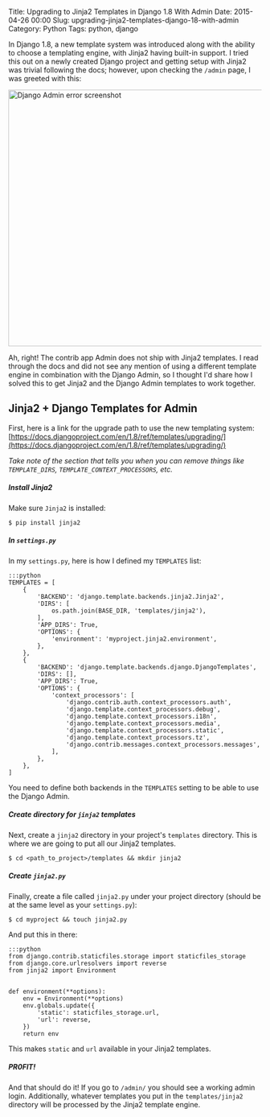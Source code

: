 Title: Upgrading to Jinja2 Templates in Django 1.8 With Admin
Date: 2015-04-26 00:00
Slug: upgrading-jinja2-templates-django-18-with-admin
Category: Python
Tags: python, django


In Django 1.8, a new template system was introduced along with the
ability to choose a templating engine, with Jinja2 having built-in
support. I tried this out on a newly created Django project and
getting setup with Jinja2 was trivial following the docs; however,
upon checking the `/admin` page, I was greeted with this:

<img src="/images/django_admin_error_screenshot.png" alt="Django Admin error screenshot" width="510px" class="centered">

Ah, right! The contrib app Admin does not ship with Jinja2 templates.
I read through the docs and did not see any mention of using a
different template engine in combination with the Django Admin, so I
thought I'd share how I solved this to get Jinja2 and the Django Admin
templates to work together.

## Jinja2 + Django Templates for Admin

First, here is a link for the upgrade path to use the new templating
system:
[https://docs.djangoproject.com/en/1.8/ref/templates/upgrading/](https://docs.djangoproject.com/en/1.8/ref/templates/upgrading/)

*Take note of the section that tells you when you can remove things
 like `TEMPLATE_DIRS`, `TEMPLATE_CONTEXT_PROCESSORS`, etc.*

##### Install Jinja2

Make sure `Jinja2` is installed:

    $ pip install jinja2

##### In `settings.py`

In my `settings.py`, here is how I defined my `TEMPLATES` list:

    :::python
    TEMPLATES = [
        {
            'BACKEND': 'django.template.backends.jinja2.Jinja2',
            'DIRS': [
                os.path.join(BASE_DIR, 'templates/jinja2'),
            ],
            'APP_DIRS': True,
            'OPTIONS': {
                'environment': 'myproject.jinja2.environment',
            },
        },
        {
            'BACKEND': 'django.template.backends.django.DjangoTemplates',
            'DIRS': [],
            'APP_DIRS': True,
            'OPTIONS': {
                'context_processors': [
                    'django.contrib.auth.context_processors.auth',
                    'django.template.context_processors.debug',
                    'django.template.context_processors.i18n',
                    'django.template.context_processors.media',
                    'django.template.context_processors.static',
                    'django.template.context_processors.tz',
                    'django.contrib.messages.context_processors.messages',
                ],
            },
        },
    ]


You need to define both backends in the `TEMPLATES` setting to be able
to use the Django Admin.

##### Create directory for `jinja2` templates

Next, create a `jinja2` directory in your project's `templates`
directory.  This is where we are going to put all our Jinja2
templates.

    $ cd <path_to_project>/templates && mkdir jinja2

##### Create `jinja2.py`

Finally, create a file called `jinja2.py` under your project directory
(should be at the same level as your `settings.py`):

    $ cd myproject && touch jinja2.py

And put this in there:

    :::python
    from django.contrib.staticfiles.storage import staticfiles_storage
    from django.core.urlresolvers import reverse
    from jinja2 import Environment


    def environment(**options):
        env = Environment(**options)
        env.globals.update({
            'static': staticfiles_storage.url,
            'url': reverse,
        })
        return env

This makes `static` and `url` available in your Jinja2 templates.

##### PR0FIT!

And that should do it!  If you go to `/admin/` you should see a
working admin login.  Additionally, whatever templates you put in the
`templates/jinja2` directory will be processed by the Jinja2 template
engine.
